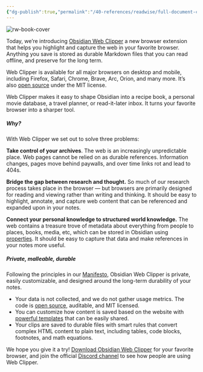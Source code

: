 ```yaml
---
{"dg-publish":true,"permalink":"/40-references/readwise/full-document-contents/save-the-web/","tags":["rw/articles"]}
---
```


![rw-book-cover](https://obsidian.md/favicon.ico)

Today, we’re introducing [Obsidian Web Clipper](https://obsidian.md/clipper) a new browser extension that helps you highlight and capture the web in your favorite browser. Anything you save is stored as durable Markdown files that you can read offline, and preserve for the long term.

Web Clipper is available for all major browsers on desktop and mobile, including Firefox, Safari, Chrome, Brave, Arc, Orion, and many more. It’s also [open source](https://github.com/obsidianmd/obsidian-clipper) under the MIT license.

Web Clipper makes it easy to shape Obsidian into a recipe book, a personal movie database, a travel planner, or read-it-later inbox. It turns your favorite browser into a sharper tool.

##### Why?

With Web Clipper we set out to solve three problems:

**Take control of your archives**. The web is an increasingly unpredictable place. Web pages cannot be relied on as durable references. Information changes, pages move behind paywalls, and over time links rot and lead to 404s.

**Bridge the gap between research and thought.** So much of our research process takes place in the browser — but browsers are primarily designed for reading and viewing rather than writing and thinking. It should be easy to highlight, annotate, and capture web content that can be referenced and expanded upon in your notes.

**Connect your personal knowledge to structured world knowledge.** The web contains a treasure trove of metadata about everything from people to places, books, media, etc, which can be stored in Obsidian using [properties](https://help.obsidian.md/Editing+and+formatting/Properties). It should be easy to capture that data and make references in your notes more useful.

##### Private, malleable, durable

Following the principles in our [Manifesto](https://obsidian.md/about), Obsidian Web Clipper is private, easily customizable, and designed around the long-term durability of your notes.

* Your data is not collected, and we do not gather usage metrics. The code is [open source](https://github.com/obsidianmd/obsidian-clipper), auditable, and MIT licensed.
* You can customize how content is saved based on the website with [powerful templates](https://help.obsidian.md/web-clipper/templates) that can be easily shared.
* Your clips are saved to durable files with smart rules that convert complex HTML content to plain text, including tables, code blocks, footnotes, and math equations.

We hope you give it a try! [Download Obsidian Web Clipper](https://obsidian.md/clipper) for your favorite browser, and join the official [Discord channel](https://discord.com/channels/686053708261228577/1285652864089198672) to see how people are using Web Clipper.
